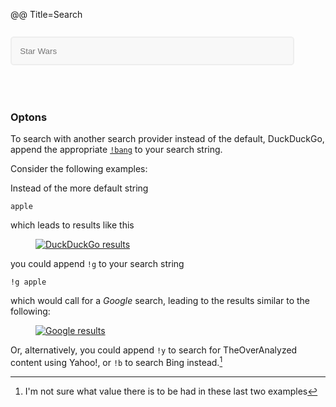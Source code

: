 @@ Title=Search  

<style>

<!-- Search box cribbed from Hardik Pandya
http://hardik.org/2013/06/01/stylising-duckduckgo-site-search/ -->

#search {
	width: 100%;
}

#search input {
	margin: 1em auto 0 auto;
	width: 90%;
	background-color: #f8f8f8;
	border: 2px solid #eee;
	padding: 1em;
	color: #555;
	-webkit-border-radius: 0.4em;
	-moz-border-radius: 0.4em;
	border-radius: 0.4em;
}

#search input:focus {
	outline: none;
}

#search + h3 {
	margin-top: 0;
}

</style>

<form method="get" id="search" action="http://duckduckgo.com/">
   <input type="hidden" name="sites"value="http://www.theoveranalyzed.net">
   <input type="hidden" name="kz" value="1"/>
   <input type="hidden" name="kc" value="1"/>
   <input type="hidden" name="kaf" value="1"/>
   <input type="hidden" name="kac" value="1"/>
   <input type="hidden" name="kh" value="1"/>
   <input type="hidden" name="kp" value="-1"/>
   <input type="hidden" name="k1" value="-1"/>
   <input type="text" name="q" placeholder="Star Wars">
   <input type="submit" value="DuckDuckGo Search" style="visibility: hidden">
</form>

### Optons

To search with another search provider instead of the default, DuckDuckGo, append the appropriate [`!bang`][bang] to your search string.

Consider the following examples:

Instead of the more default string

```
apple
```

which leads to results like this

<figure>
	<a href="http://duckduckgo.com/?q=apple+site:theoveranalyzed.net">
		<img class="screenshot" src="http://d.pr/i/1iRwX+" alt="DuckDuckGo results">
	</a>
</figure>

you could append `!g` to your search string

```
!g apple
```

which would call for a *Google* search, leading to the results similar to the following:

<figure>
	<a href="https://encrypted.google.com/search?hl=en&q=apple%20site%3Ahttp%3A%2F%2Fwww.theoveranalyzed.net">
		<img class="screenshot" src="http://d.pr/i/ZJvU+" alt="Google results">
	</a>
</figure>

Or, alternatively, you could append `!y` to search for TheOverAnalyzed content using Yahoo!, or `!b` to search Bing instead.[^not]

</div>

[^not]: I'm not sure what value there is to be had in these last two examples

[bang]: https://duckduckgo.com/bang

